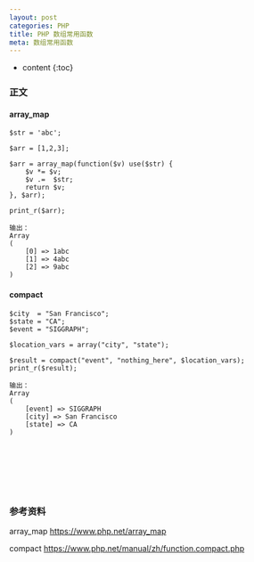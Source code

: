 ```yaml
---
layout: post
categories: PHP
title: PHP 数组常用函数
meta: 数组常用函数
---
```

* content
{:toc}

### 正文

#### array_map

```
$str = 'abc';

$arr = [1,2,3];

$arr = array_map(function($v) use($str) {
    $v *= $v;
    $v .=  $str;
    return $v;
}, $arr);

print_r($arr);

输出：
Array
(
    [0] => 1abc
    [1] => 4abc
    [2] => 9abc
)
```

#### compact

```
$city  = "San Francisco";
$state = "CA";
$event = "SIGGRAPH";

$location_vars = array("city", "state");

$result = compact("event", "nothing_here", $location_vars);
print_r($result);

输出：
Array
(
    [event] => SIGGRAPH
    [city] => San Francisco
    [state] => CA
)
```

<br/><br/><br/><br/><br/>
### 参考资料

array_map <https://www.php.net/array_map>

compact <https://www.php.net/manual/zh/function.compact.php>


